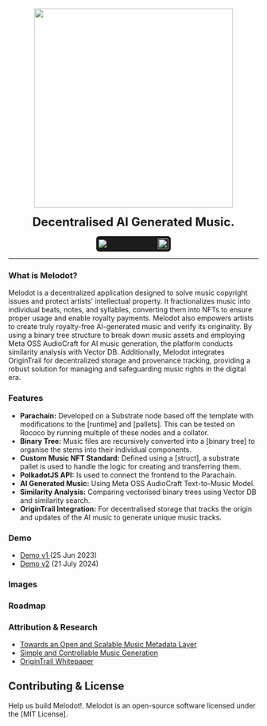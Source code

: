 <p align="center">
<br />
    <img src="https://github.com/user-attachments/assets/7e6b3290-e34f-4bc5-942e-2f88d1a50f84" width="400" alt=""/>
<br />
</p>
<p align="center"><strong style="font-size: 24px;">Decentralised AI Generated Music.</strong></p>
<p align="center" style="display: flex; justify-content: center; align-items: center;">
    <span style="display: inline-flex; align-items: center; background-color: #1c1c1c; padding: 5px; border-radius: 6px;">
        <img src="https://img.shields.io/github/stars/jjjutla/melodot?style=social" alt="GitHub stars"/>
        <span style="margin: 0 10px; color: white; font-size: 14px;"></span>
        <a href="https://www.easya.io/">
            <img src="https://github.com/user-attachments/assets/09cfc307-f04f-4225-8c3b-bc96c47583a6" alt="EasyA" style="height: 21px;"/>
        </a>
    </span>
</p>

---

### What is Melodot?
Melodot is a decentralized application designed to solve music copyright issues and protect artists' intellectual property. It fractionalizes music into individual beats, notes, and syllables, converting them into NFTs to ensure proper usage and enable royalty payments. Melodot also empowers artists to create truly royalty-free AI-generated music and verify its originality. By using a binary tree structure to break down music assets and employing Meta OSS AudioCraft for AI music generation, the platform conducts similarity analysis with Vector DB. Additionally, Melodot integrates OriginTrail for decentralized storage and provenance tracking, providing a robust solution for managing and safeguarding music rights in the digital era.

### Features
- **Parachain:** Developed on a Substrate node based off the template with modifications to the [runtime] and [pallets]. This can be tested on Rococo by running multiple of these nodes and a collator.
- **Binary Tree:** Music files are recursively converted into a [binary tree] to organise the stems into their individual components.
- **Custom Music NFT Standard:** Defined using a [struct], a substrate pallet is used to handle the logic for creating and transferring them.
- **PolkadotJS API:** Is used to connect the frontend to the Parachain.
- **AI Generated Music:** Using Meta OSS AudioCraft Text-to-Music Model.
- **Similarity Analysis:** Comparing vectorised binary trees using Vector DB and similarity search.
- **OriginTrail Integration:** For decentralised storage that tracks the origin and updates of the AI music to generate unique music tracks.

### Demo
- [Demo v1 ](https://www.youtube.com/watch?v=1BiVWuq7SzI)(25 Jun 2023)
- [Demo v2](https://youtu.be/hxdMcE9n4cY) (21 July 2024) 

### Images

### Roadmap

### Attribution & Research
- [Towards an Open and Scalable Music Metadata Layer](https://arxiv.org/abs/1911.08278)
- [Simple and Controllable Music Generation](https://arxiv.org/pdf/2306.05284)
- [OriginTrail Whitepaper](https://origintrail.io/documents/OriginTrail_Ecosystem_White_Paper_2.0.pdf)

## Contributing & License
Help us build Melodot!. Melodot is an open-source software licensed under the [MIT License].

